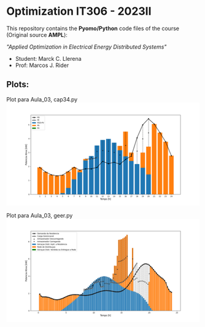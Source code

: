 <h1>Optimization IT306 - 2023II</h1>

This repository contains the <b>Pyomo/Python</b> code files of the course (Original source <b>AMPL</b>):

 <i>"Applied Optimization in Electrical Energy Distributed Systems"</i>

- Student: Marck C. Llerena
- Prof: Marcos J. Rider


## Plots:

Plot para Aula_03, cap34.py
<img src="imgs/cap34.png">

Plot para Aula_03, geer.py
<img src="imgs/geer.png">
